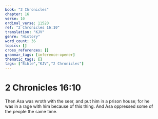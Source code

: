 ```yaml
---
book: "2 Chronicles"
chapter: 16
verse: 10
ordinal_verse: 11520
ref: "2 Chronicles 16:10"
translation: "KJV"
genre: "History"
word_count: 36
topics: []
cross_references: []
grammar_tags: [inference-opener]
thematic_tags: []
tags: ["Bible","KJV","2 Chronicles"]
---
```


# 2 Chronicles 16:10

Then Asa was wroth with the seer, and put him in a prison house; for he was in a rage with him because of this thing. And Asa oppressed some of the people the same time.
